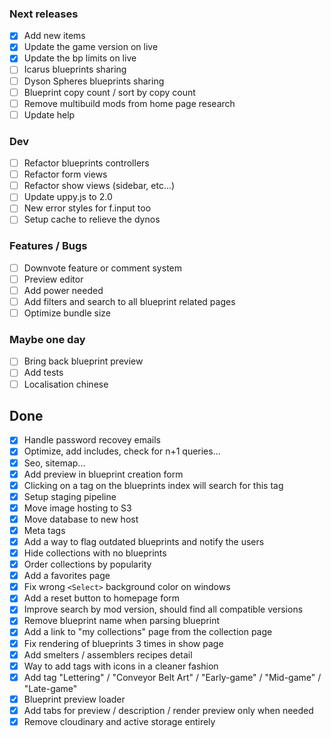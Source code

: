 ### Next releases
- [x] Add new items
- [x] Update the game version on live
- [x] Update the bp limits on live
- [ ] Icarus blueprints sharing
- [ ] Dyson Spheres blueprints sharing
- [ ] Blueprint copy count / sort by copy count
- [ ] Remove multibuild mods from home page research
- [ ] Update help

### Dev
- [ ] Refactor blueprints controllers
- [ ] Refactor form views
- [ ] Refactor show views (sidebar, etc...)
- [ ] Update uppy.js to 2.0
- [ ] New error styles for f.input too
- [ ] Setup cache to relieve the dynos

### Features / Bugs
- [ ] Downvote feature or comment system
- [ ] Preview editor
- [ ] Add power needed
- [ ] Add filters and search to all blueprint related pages
- [ ] Optimize bundle size

### Maybe one day
- [ ] Bring back blueprint preview
- [ ] Add tests
- [ ] Localisation chinese

## Done
- [x] Handle password recovey emails
- [x] Optimize, add includes, check for n+1 queries...
- [x] Seo, sitemap...
- [x] Add preview in blueprint creation form
- [x] Clicking on a tag on the blueprints index will search for this tag
- [x] Setup staging pipeline
- [x] Move image hosting to S3
- [x] Move database to new host
- [x] Meta tags
- [x] Add a way to flag outdated blueprints and notify the users
- [x] Hide collections with no blueprints
- [x] Order collections by popularity
- [x] Add a favorites page
- [x] Fix wrong `<Select>` background color on windows
- [x] Add a reset button to homepage form
- [x] Improve search by mod version, should find all compatible versions
- [x] Remove blueprint name when parsing blueprint
- [x] Add a link to "my collections" page from the collection page
- [x] Fix rendering of blueprints 3 times in show page
- [x] Add smelters / assemblers recipes detail
- [x] Way to add tags with icons in a cleaner fashion
- [x] Add tag "Lettering" / "Conveyor Belt Art" / "Early-game" / "Mid-game" / "Late-game"
- [x] Blueprint preview loader
- [x] Add tabs for preview / description / render preview only when needed
- [x] Remove cloudinary and active storage entirely